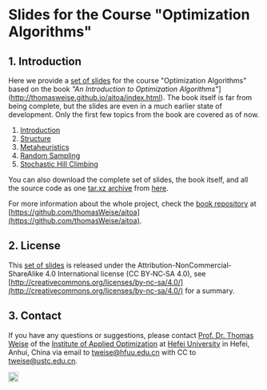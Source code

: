 # Slides for the Course "Optimization Algorithms"

## 1. Introduction

Here we provide a [set of slides](thomasweise.github.io/aitoa-slides/) for the course "Optimization Algorithms" based on the book *"An Introduction to Optimization Algorithms"*](http://thomasweise.github.io/aitoa/index.html).
The book itself is far from being complete, but the slides are even in a much earlier state of development.
Only the first few topics from the book are covered as of now.

1. [Introduction](https://thomasweise.github.io/aitoa-slides/01_introduction.pdf)
2. [Structure](https://thomasweise.github.io/aitoa-slides/02_structure.pdf)
3. [Metaheuristics](https://thomasweise.github.io/aitoa-slides/03_metaheuristics.pdf)
4. [Random Sampling](https://thomasweise.github.io/aitoa-slides/04_random_sampling.pdf)
5. [Stochastic Hill Climbing](https://thomasweise.github.io/aitoa-slides/05_stochastic_hill_climbing.pdf)

You can also download the complete set of slides, the book itself, and all the source code as one [tar.xz archive](https://thomasweise.github.io/aitoa-slides/optimization_algorithms.tar.xz) from [here](https://thomasweise.github.io/aitoa-slides/optimization_algorithms.tar.xz).

For more information about the whole project, check the [book repository](https://github.com/thomasWeise/aitoa) at [https://github.com/thomasWeise/aitoa](https://github.com/thomasWeise/aitoa).

## 2. License

This [set of slides](thomasweise.github.io/aitoa-slides/) is released under the Attribution-NonCommercial-ShareAlike 4.0 International license (CC&nbsp;BY&#8209;NC&#8209;SA&nbsp;4.0), see [http://creativecommons.org/licenses/by-nc-sa/4.0/](http://creativecommons.org/licenses/by-nc-sa/4.0/) for a summary.

## 3. Contact

If you have any questions or suggestions, please contact
[Prof. Dr. Thomas Weise](http://iao.hfuu.edu.cn/team/director) of the
[Institute of Applied Optimization](http://iao.hfuu.edu.cn/) at
[Hefei University](http://www.hfuu.edu.cn) in
Hefei, Anhui, China via
email to [tweise@hfuu.edu.cn](mailto:tweise@hfuu.edu.cn) with CC to [tweise@ustc.edu.cn](mailto:tweise@ustc.edu.cn).

[<img alt="Travis CI Build Status" src="http://img.shields.io/travis/thomasWeise/betAndRun/master.svg" height="20"/>](http://travis-ci.org/thomasWeise/aitoa-slides/)